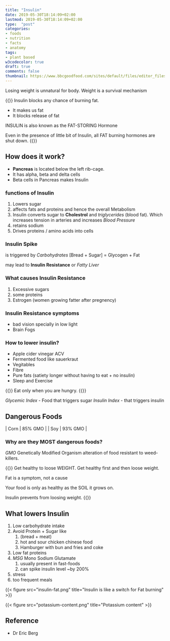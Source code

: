 ```yaml
---
title: "Insulin"
date: 2019-05-30T18:14:09+02:00
lastmod: 2019-05-30T18:14:09+02:00
type:  "post"
categories:
- foods
- nutrition
- facts
- anatomy
tags:
- plant based
w3codecolor: true
draft: true
comments: false
thumbnail: https://www.bbcgoodfood.com/sites/default/files/editor_files/2017/11/plant-based-diet-guide-main-image-700-350.jpg
---
```


Losing weight is unnatural for body. Weight is a survival mechanism

{{<info title="Insulin">}}
Insulin blocks any chance of burning fat.

* It makes us fat
* It blocks release of fat

INSULIN is also known as the FAT-STORING Hormone

Even in the presence of little bit of Insulin, all FAT burning hormones are shut down.
{{</info>}}

## How does it work?

* **Pancreas** is located below the left rib-cage.
* It has alpha, beta and delta cells
* Beta cells in Pancreas makes Insulin


### functions of Insulin

1. Lowers sugar
2. affects fats and proteins and hence the overall Metabolism
3. Insulin converts sugar to **Cholestrol** and *triglycerides* (blood fat). Which increases tension in arteries and increases *Blood Pressure*
4. retains sodium
5. Drives proteins / amino acids into cells
   
### Insulin Spike

is triggered by *Carbohydrates*
[Bread + Sugar] = Glycogen + Fat

may lead to **Insulin Resistance** or *Fatty Liver*


### What causes Insulin Resistance

1. Excessive sugars
2. some proteins
3. Estrogen (women growing fatter after pregnency)

### Insulin Resistance symptoms

* bad vision specially in low light
* Brain Fogs

### How to lower insulin?

* Apple cider vinegar ACV
* Fermented food like sauerkraut
* Vegitables
* Fibre
* Pure fats (satiety longer without having to eat + no insulin)
* Sleep and Exercise


{{<info >}}
Eat only when you are hungry.
{{</info >}}

*Glycemic Index* - Food that triggers sugar
*Insulin Index* - that triggers insulin

## Dangerous Foods

| Corn | 85% GMO | 
| Soy  | 93% GMO |

### Why are they MOST dangerous foods?

*GMO*  Genetically Modified Organism
alteration of food resistant to weed-killers.

{{<quote>}}
Get healthy to loose WEIGHT.
Get healthy first and then loose weight.

Fat is a symptom, not a cause

Your food is only as healthy as the SOIL it grows on.

Insulin prevents from loosing weight.
{{</quote>}}

## What lowers Insulin

1. Low carbohydrate intake
2. Avoid Protein + Sugar like
   1. (bread + meat)
   2. hot and sour chicken chinese food
   3. Hamburger with bun and fries and coke
3. Low fat proteins
4. *MSG* Mono Sodium Glutamate
   1. usually present in fast-foods
   2. can spike insulin level ~by 200%
5. stress
6. too frequent meals 

{{< figure src="insulin-fat.png" title="Insulin is like a switch for Fat burning" >}}

{{< figure src="potassium-content.png" title="Potassium content" >}}

## Reference

* Dr Eric Berg